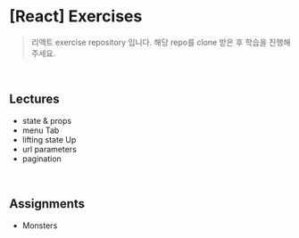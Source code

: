 # [React] Exercises

> 리액트 exercise repository 입니다. 해당 repo를 clone 받은 후 학습을 진행해주세요.

<br />

## Lectures

- state & props
- menu Tab
- lifting state Up
- url parameters
- pagination

<br />

## Assignments

- Monsters
